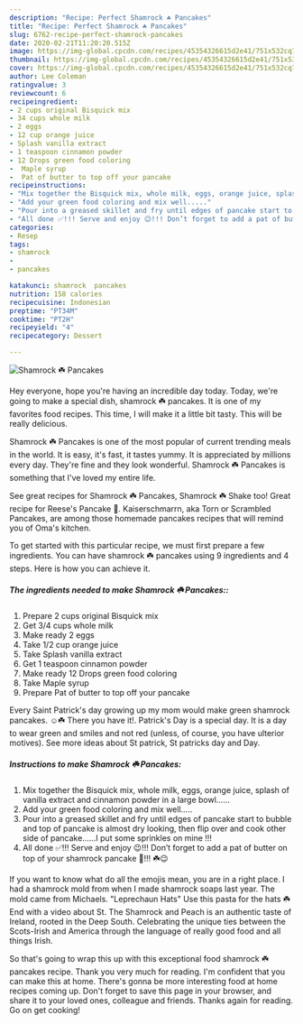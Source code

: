 ```yaml
---
description: "Recipe: Perfect Shamrock ☘️ Pancakes"
title: "Recipe: Perfect Shamrock ☘️ Pancakes"
slug: 6762-recipe-perfect-shamrock-pancakes
date: 2020-02-21T11:20:20.515Z
image: https://img-global.cpcdn.com/recipes/45354326615d2e41/751x532cq70/shamrock-☘️-pancakes-recipe-main-photo.jpg
thumbnail: https://img-global.cpcdn.com/recipes/45354326615d2e41/751x532cq70/shamrock-☘️-pancakes-recipe-main-photo.jpg
cover: https://img-global.cpcdn.com/recipes/45354326615d2e41/751x532cq70/shamrock-☘️-pancakes-recipe-main-photo.jpg
author: Lee Coleman
ratingvalue: 3
reviewcount: 6
recipeingredient:
- 2 cups original Bisquick mix
- 34 cups whole milk
- 2 eggs
- 12 cup orange juice
- Splash vanilla extract
- 1 teaspoon cinnamon powder
- 12 Drops green food coloring
-  Maple syrup
-  Pat of butter to top off your pancake
recipeinstructions:
- "Mix together the Bisquick mix, whole milk, eggs, orange juice, splash of vanilla extract and cinnamon powder in a large bowl......"
- "Add your green food coloring and mix well....."
- "Pour into a greased skillet and fry until edges of pancake start to bubble and top of pancake is almost dry looking, then flip over and cook other side of pancake......I put some sprinkles on mine !!!"
- "All done ✅!!! Serve and enjoy 😉!!! Don’t forget to add a pat of butter on top of your shamrock pancake 🥞!!! ☘️😉"
categories:
- Resep
tags:
- shamrock
- 
- pancakes

katakunci: shamrock  pancakes
nutrition: 158 calories
recipecuisine: Indonesian
preptime: "PT34M"
cooktime: "PT2H"
recipeyield: "4"
recipecategory: Dessert

---
```



![Shamrock ☘️ Pancakes](https://img-global.cpcdn.com/recipes/45354326615d2e41/751x532cq70/shamrock-☘️-pancakes-recipe-main-photo.jpg)

Hey everyone, hope you're having an incredible day today. Today, we're going to make a special dish, shamrock ☘️ pancakes. It is one of my favorites food recipes. This time, I will make it a little bit tasty. This will be really delicious.

Shamrock ☘️ Pancakes is one of the most popular of current trending meals in the world. It is easy, it's fast, it tastes yummy. It is appreciated by millions every day. They're fine and they look wonderful. Shamrock ☘️ Pancakes is something that I've loved my entire life.

See great recipes for Shamrock ☘️ Pancakes, Shamrock ☘️ Shake too! Great recipe for Reese&#39;s Pancake 🥞. Kaiserschmarrn, aka Torn or Scrambled Pancakes, are among those homemade pancakes recipes that will remind you of Oma&#39;s kitchen.


To get started with this particular recipe, we must first prepare a few ingredients. You can have shamrock ☘️ pancakes using 9 ingredients and 4 steps. Here is how you can achieve it.

##### The ingredients needed to make Shamrock ☘️ Pancakes::

1. Prepare 2 cups original Bisquick mix
1. Get 3/4 cups whole milk
1. Make ready 2 eggs
1. Take 1/2 cup orange juice
1. Take Splash vanilla extract
1. Get 1 teaspoon cinnamon powder
1. Make ready 12 Drops green food coloring
1. Take  Maple syrup
1. Prepare  Pat of butter to top off your pancake


Every Saint Patrick&#39;s day growing up my mom would make green shamrock pancakes. ☺️☘️ There you have it!. Patrick&#39;s Day is a special day. It is a day to wear green and smiles and not red (unless, of course, you have ulterior motives). See more ideas about St patrick, St patricks day and Day. 

##### Instructions to make Shamrock ☘️ Pancakes:

1. Mix together the Bisquick mix, whole milk, eggs, orange juice, splash of vanilla extract and cinnamon powder in a large bowl......
1. Add your green food coloring and mix well.....
1. Pour into a greased skillet and fry until edges of pancake start to bubble and top of pancake is almost dry looking, then flip over and cook other side of pancake......I put some sprinkles on mine !!!
1. All done ✅!!! Serve and enjoy 😉!!! Don’t forget to add a pat of butter on top of your shamrock pancake 🥞!!! ☘️😉


If you want to know what do all the emojis mean, you are in a right place. I had a shamrock mold from when I made shamrock soaps last year. The mold came from Michaels. &#34;Leprechaun Hats&#34; Use this pasta for the hats ☘️ End with a video about St. The Shamrock and Peach is an authentic taste of Ireland, rooted in the Deep South. Celebrating the unique ties between the Scots-Irish and America through the language of really good food and all things Irish. 

So that's going to wrap this up with this exceptional food shamrock ☘️ pancakes recipe. Thank you very much for reading. I'm confident that you can make this at home. There's gonna be more interesting food at home recipes coming up. Don't forget to save this page in your browser, and share it to your loved ones, colleague and friends. Thanks again for reading. Go on get cooking!
